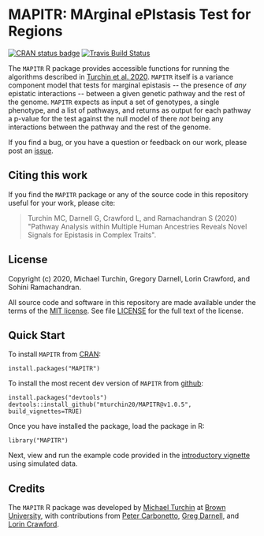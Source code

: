 # MAPITR: MArginal ePIstasis Test for Regions

[![CRAN status badge](https://www.r-pkg.org/badges/version/MAPITR)](https://cran.r-project.org/package=MAPITR)
[![Travis Build Status](https://travis-ci.com/mturchin20/MAPITR.svg?branch=master)](https://travis-ci.com/mturchin20/MAPITR)

The `MAPITR` R package provides accessible functions for running the algorithms described 
in [Turchin et al. 2020][biorxiv-paper]. `MAPITR` itself is a variance component model that tests
for marginal epistasis -- the presence of *any* epistatic interactions -- between a given 
genetic pathway and the rest of the genome. `MAPITR` expects as input a set of genotypes, a 
single phenotype, and a list of pathways, and returns as output for each pathway a p-value
for the test against the null model of there *not* being any interactions between the pathway and 
the rest of the genome.

If you find a bug, or you have a question or feedback on our work,
please post an [issue][issues].

## Citing this work

If you find the `MAPITR` package or any of the source code in this
repository useful for your work, please cite:

> Turchin MC, Darnell G, Crawford L, and Ramachandran S (2020) 
> "Pathway Analysis within Multiple Human Ancestries Reveals 
> Novel Signals for Epistasis in Complex Traits".

## License

Copyright (c) 2020, Michael Turchin, Gregory Darnell, Lorin Crawford, and Sohini Ramachandran.

All source code and software in this repository are made available
under the terms of the [MIT license][mit-license]. See
file [LICENSE](LICENSE) for the full text of the license.

## Quick Start

To install `MAPITR` from [CRAN](https://CRAN.R-project.org/package=MAPITR):

```{r}
install.packages("MAPITR")
```

To install the most recent dev version of `MAPITR` from [github](https://github.com/mturchin20/MAPITR):
```{r}
install.packages("devtools")
devtools::install_github("mturchin20/MAPITR@v1.0.5", build_vignettes=TRUE)
```

Once you have installed the package, load the package in R:

```{r}
library("MAPITR")
```

Next, view and run the example code provided in the 
[introductory vignette][MAPITR-vignette1] using simulated data. 

## Credits

The `MAPITR` R package was developed by [Michael Turchin][michaelt] at [Brown University][brownu], with contributions from
[Peter Carbonetto][peter], [Greg Darnell][greg], and [Lorin Crawford][lorin].

[MAPITR-website]: http://mturchin20.github.io/MAPITR 
[MAPITR-vignette1]: https://mturchin20.github.io/MAPITR/articles/MAPITR.Intro.SimulatedData.html
[biorxiv-paper]: https://www.biorxiv.org/ 
[issues]: https://github.com/mturchin20/MAPITR/issues
[lorin]: http://www.lcrawlab.com/ 
[michaelt]: http://home.uchicago.edu/mturchin20/index.html 
[mit-license]: https://opensource.org/licenses/mit-license.html
[peter]: https://pcarbo.github.io/
[brownu]: https://www.brown.edu
[greg]: https://www.gregdarnell.com/
